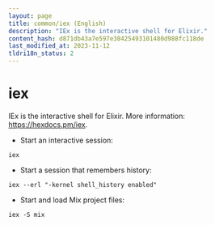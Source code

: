```yaml
---
layout: page
title: common/iex (English)
description: "IEx is the interactive shell for Elixir."
content_hash: d871db43a7e597e38425493101480d988fc118de
last_modified_at: 2023-11-12
tldri18n_status: 2
---
```

# iex

IEx is the interactive shell for Elixir.
More information: <https://hexdocs.pm/iex>.

- Start an interactive session:

`iex`

- Start a session that remembers history:

`iex --erl "-kernel shell_history enabled"`

- Start and load Mix project files:

`iex -S mix`
